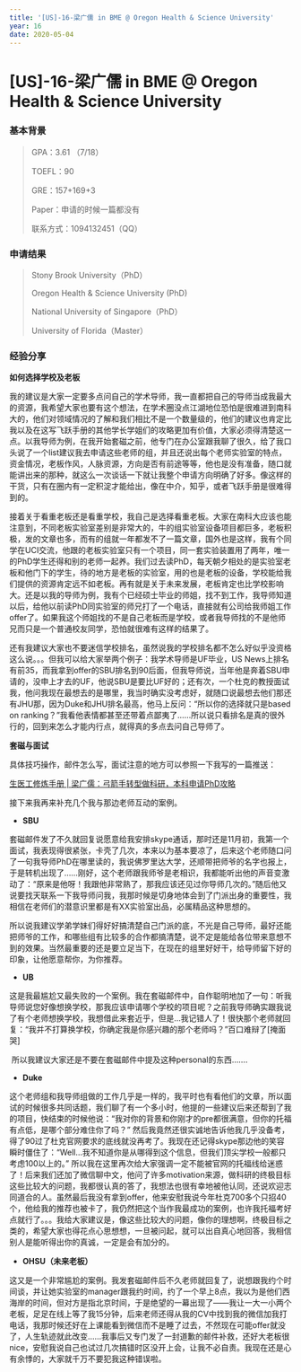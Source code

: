```yaml
---
title: '[US]-16-梁广儒 in BME @ Oregon Health & Science University'
year: 16
date: 2020-05-04
---
```


# [US]-16-梁广儒 in BME @ Oregon Health & Science University

### 基本背景

> GPA：3.61 （7/18）
>
> TOEFL：90
>
> GRE：157+169+3
>
> Paper：申请的时候一篇都没有
>
> 联系方式：1094132451（QQ）

### 申请结果

> Stony Brook University（PhD）
>
> Oregon Health & Science University (PhD)
>
> National University of Singapore（PhD）
>
> University of Florida（Master）

### 经验分享

**如何选择学校及老板**

我的建议是大家一定要多点问自己的学术导师，我一直都把自己的导师当成我最大的资源，我希望大家也要有这个想法，在学术圈没点江湖地位恐怕是很难进到南科大的，他们对领域情况的了解和我们相比不是一个数量级的，他们的建议也肯定比我以及在这写飞跃手册的其他学长学姐们的攻略更加有价值，大家必须得清楚这一点。以我导师为例，在我开始套磁之前，他专门在办公室跟我聊了很久，给了我口头说了一个list建议我去申请这些老师的组，并且还说出每个老师实验室的特点，资金情况，老板作风，人脉资源，方向是否有前途等等，他也是没有准备，随口就能讲出来的那种，就这么一次谈话一下就让我整个申请方向明确了好多。像这样的干货，只有在圈内有一定积淀才能给出，像在中介，知乎，或者飞跃手册是很难得到的。

接着关于看重老板还是看重学校，我自己是选择看重老板。大家在南科大应该也能注意到，不同老板实验室差别是非常大的，牛的组实验室设备项目都巨多，老板积极，发的文章也多，而有的组就一年都发不了一篇文章，国外也是这样，我有个同学在UCI交流，他跟的老板实验室只有一个项目，同一套实验装置用了两年，唯一的PhD学生还得和别的老师一起养。我们过去读PhD，每天朝夕相处的是实验室老板和他门下的学生，待的地方是老板的实验室，用的也是老板的设备，学校能给我们提供的资源肯定远不如老板。再有就是关于未来发展，老板肯定也比学校影响大。还是以我的导师为例，我有个已经硕士毕业的师姐，找不到工作，我导师知道以后，给他以前读PhD同实验室的师兄打了一个电话，直接就有公司给我师姐工作offer了。如果我这个师姐找的不是自己老板而是学校，或者我导师找的不是他师兄而只是一个普通校友同学，恐怕就很难有这样的结果了。

还有我建议大家也不要迷信学校排名，虽然说我的学校排名都不怎么好似乎没资格这么说。。。但我可以给大家举两个例子：我学术导师是UF毕业，US News上排名有前35，而我拿到offer的SBU排名到90后面，但我导师说，当年他是奔着SBU申请的，没申上才去的UF，他说SBU是要比UF好的；还有次，一个杜克的教授面试我，他问我现在最想去的是哪里，我当时确实没考虑好，就随口说最想去他们那还有JHU那，因为Duke和JHU排名最高，他马上反问：“所以你的选择就只是based on ranking？”我看他表情都甚至还带着点鄙夷了……所以说只看排名是真的很外行的，回到来怎么才能内行点，就得真的多点去问自己导师了。

**套磁与面试**

具体技巧操作，邮件怎么写，面试注意的地方可以参照一下我写的一篇推送：

[生医工修炼手册 | 梁广儒：弓箭手转型做科研，本科申请PhD攻略](https://mp.weixin.qq.com/s?__biz=MzIzMzg0NTA4Mg==&mid=2247485711&idx=1&sn=6b39803f55612d2dff5a466b2502b408&chksm=e8fe313adf89b82c58c223a2a94f46daea36ade503291b5ab71769f6bb8d0c0bbb4c328b42f2&mpshare=1&scene=1&srcid=0503dyNzoY83X4765iVQp83t&sharer_sharetime=1588436814127&sharer_shareid=e101526d66cb7117b3d1f2f120c1d310&key=487c7202d8381ef853d9c63510dc7ce7ddca7917b8800da8eabab962ace64725ce4846580aebbcc1442b74e68a42e936c2877a0e1a83f8497cd4269a2df523b3d871b2f9e2efcc5d0aa5d2fee114b276&ascene=1&uin=MjI1MzEzMjAxOA%3D%3D&devicetype=Windows+10&version=62080079&lang=zh_TW&exportkey=Ac440q3xe3mQI8n765AU4pA%3D&pass_ticket=E%2Bxmh7FWF9MV7%2Bn5h4vFdi3%2FLvdAg7TSm0krtdc6XwFdRNAIy9YtdRgQMBq364AQ)

接下来我再来补充几个我与那边老师互动的案例。

* **SBU**

​    套磁邮件发了不久就回复说愿意给我安排skype通话，那时还是11月初，我第一个面试，我表现得很紧张，卡壳了几次，本来以为基本要凉了，后来这个老师随口问了一句我导师PhD在哪里读的，我说佛罗里达大学，还顺带把师爷的名字也报上，于是转机出现了……刚好，这个老师跟我师爷是老相识，我都能听出他的声音变激动了：“原来是他呀！我跟他非常熟了，那我应该还见过你导师几次的。”随后他又说要找天联系一下我导师问我，我那时候是切身地体会到了门派出身的重要性，我相信在老师们的潜意识里都是有XX实验室出品，必属精品这种思想的。

​    所以说我建议学弟学妹们得好好搞清楚自己门派的底，不光是自己导师，最好还能把师爷的工作，和哪些组有比较多的合作都搞清楚，说不定是能给各位带来意想不到的效果。当然最重要的还是要立足当下，在现在的组里好好干，给导师留下好的印象，让他愿意帮你，为你推荐。

* **UB**

​    这是我最尴尬又最失败的一个案例。我在套磁邮件中，自作聪明地加了一句：听我导师说您好像想换学校，那我应该申请哪个学校的项目呢？之前我导师确实跟我说了有个老师想换学校，我想借此来套近乎，但是…我记错人了！很快那个老师就回复：“我并不打算换学校，你确定我是你感兴趣的那个老师吗？”百口难辩了[掩面哭]

​    所以我建议大家还是不要在套磁邮件中提及这种personal的东西…….

* **Duke**

​    这个老师组和我导师组做的工作几乎是一样的，我平时也有看他们的文章，所以面试的时候很多共同话题，我们聊了有一个多小时，他提的一些建议后来还帮到了我的项目，快结束的时候他说：“我对你的背景和你刚才的pre都很满意，但你的托福有点低，是哪个部分难住你了吗？” 然后我竟然还很实诚地告诉他我几乎没备考，得了90过了杜克官网要求的底线就没再考了。我现在还记得skype那边他的笑容瞬时僵住了：“Well…我不知道你是从哪得到这个信息，但我们顶尖学校一般都只考虑100以上的。” 所以我在这里再次给大家强调一定不能被官网的托福线给迷惑了！后来我们还加了微信聊中文，他问了许多motivation来源，做科研的终极目标这些比较大的问题，我都很认真的答了，我想法也很有幸地被他认同，还说欢迎志同道合的人。虽然最后我没有拿到offer，他来安慰我说今年杜克700多个只招40个，他给我的推荐也被卡了，我仍然把这个当作我最成功的案例，也许我托福考好点就行了。。。我给大家建议是，像这些比较大的问题，像你的理想啊，终极目标之类的，希望大家也得花点心思想想，一旦被问起，就可以出自真心地回答，我相信别人是能听得出你的真诚，一定是会有加分的。

* **OHSU（未来老板）**

这又是一个非常尴尬的案例。我发套磁邮件后不久老师就回复了，说想跟我约个时间谈，并让她实验室的manager跟我约时间，约了一个早上8点，我以为是他们西海岸的时间，但对方是指北京时间，于是绝望的一幕出现了——我让一大一小两个老板，足足在线上等了我15分钟，后来老师还得从我的CV中找到我的微信加我打电话，我那时候还好在上课能看到微信而不是睡了过去，不然现在可能offer就没了，人生轨迹就此改变……我事后又专门发了一封道歉的邮件补救，还好大老板很nice，安慰我说自己也试过几次搞错时区没开上会，让我不必自责。我现在还是心有余悸的，大家就千万不要犯我这种错误啦。